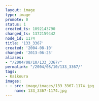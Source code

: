```yaml
---
layout: image
type: image
promote: 0
status: 1
created_ts: 1092143790
changed_ts: 1372159442
node_id: 1174
title: '133_3367'
created: '2004-08-10'
changed: '2013-06-25'
aliases:
- "/2004/08/10/133_3367/"
permalink: "/2004/08/10/133_3367/"
tags:
- Kaikoura
images:
- - src: image/images/133_3367-1174.jpg
    name: 133_3367-1174.jpg
---
```



